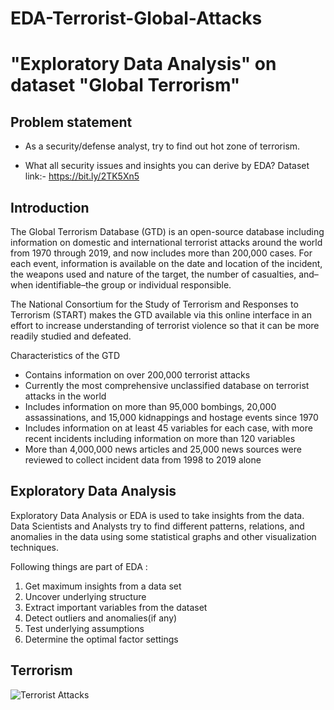 # EDA-Terrorist-Global-Attacks

# "Exploratory Data Analysis" on dataset "Global Terrorism"

## Problem statement
- As a security/defense analyst, try to find out hot zone of terrorism.

- What all security issues and insights you can derive by EDA?
Dataset link:- https://bit.ly/2TK5Xn5

## Introduction

The Global Terrorism Database (GTD) is an open-source database including information on domestic and international terrorist attacks around the world from 1970 through 2019, and now includes more than 200,000 cases. For each event, information is available on the date and location of the incident, the weapons used and nature of the target, the number of casualties, and–when identifiable–the group or individual responsible.

The National Consortium for the Study of Terrorism and Responses to Terrorism (START) makes the GTD available via this online interface in an effort to increase understanding of terrorist violence so that it can be more readily studied and defeated.

Characteristics of the GTD

- Contains information on over 200,000 terrorist attacks
- Currently the most comprehensive unclassified database on terrorist attacks in the world
- Includes information on more than 95,000 bombings, 20,000 assassinations, and 15,000 kidnappings and hostage events since 1970
- Includes information on at least 45 variables for each case, with more recent incidents including information on more than 120 variables
- More than 4,000,000 news articles and 25,000 news sources were reviewed to collect incident data from 1998 to 2019 alone

## Exploratory Data Analysis

Exploratory Data Analysis or EDA is used to take insights from the data. Data Scientists and Analysts try to find different patterns, relations, and anomalies in the data using some statistical graphs and other visualization techniques.

Following things are part of EDA :

1. Get maximum insights from a data set
2. Uncover underlying structure
3. Extract important variables from the dataset
4. Detect outliers and anomalies(if any)
5. Test underlying assumptions
6. Determine the optimal factor settings


## Terrorism

![Terrorist Attacks](https://thumbs.dreamstime.com/z/armed-terrorist-group-over-world-map-terrorism-concept-flat-vector-illustration-72978115.jpg)
